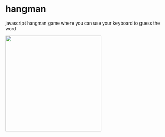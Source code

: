 # hangman
javascript hangman game where you can use your keyboard to guess the word

<img src = "https://j.gifs.com/36g1Gn.gif" width = "300" height = "300" align = "center">
